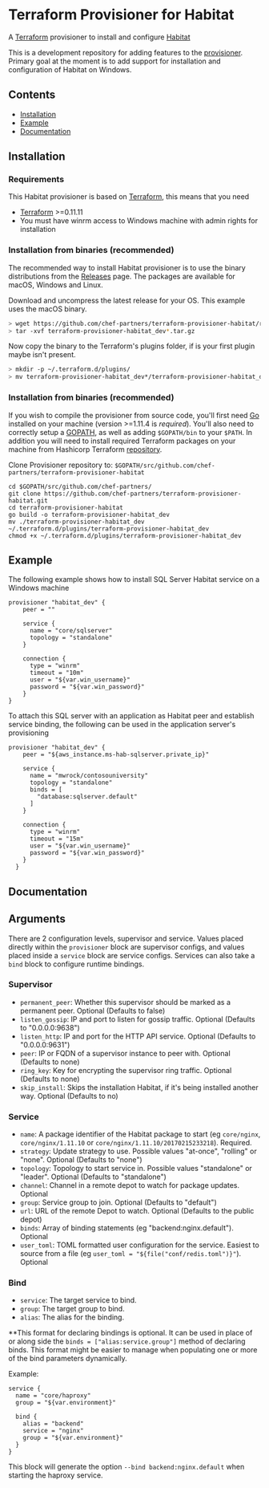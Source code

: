 
# Terraform Provisioner for Habitat
A [Terraform](https://terraform.io) provisioner to install and configure [Habitat](https://habitat.sh)

This is a development repository for adding features to the [provisioner](https://github.com/hashicorp/terraform/tree/master/builtin/provisioners/habitat). Primary goal at the moment is to add support for installation and configuration of Habitat on Windows.

Contents
--------

* [Installation](#installation)
* [Example](#example)
* [Documentation](#documentation)


Installation
------------

### Requirements

This Habitat provisioner is based on [Terraform](https://www.terraform.io), this means that you need


- [Terraform](https://www.terraform.io/downloads.html) >=0.11.11
- You must have winrm access to Windows machine with admin rights for installation

### Installation from binaries (recommended)

The recommended way to install Habitat provisioner is to use the binary distributions from the [Releases](https://github.com/chef-partners/terraform-provisioner-habitat/releases) page. The packages are available for macOS, Windows and Linux.

Download and uncompress the latest release for your OS. This example uses the macOS binary.

```sh
> wget https://github.com/chef-partners/terraform-provisioner-habitat/releases/download/0.1/terraform-provisioner-habitat_dev_v0.1_darwin_amd64.tar.gz
> tar -xvf terraform-provisioner-habitat_dev*.tar.gz
```

Now copy the binary to the Terraform's plugins folder, if is your first plugin maybe isn't present.

```sh
> mkdir -p ~/.terraform.d/plugins/
> mv terraform-provisioner-habitat_dev*/terraform-provisioner-habitat_dev* ~/.terraform.d/plugins/
```

### Installation from binaries (recommended)

If you wish to compile the provisioner from source code, you'll first need [Go](http://www.golang.org) installed on your machine (version >=1.11.4 is *required*). You'll also need to correctly setup a [GOPATH](http://golang.org/doc/code.html#GOPATH), as well as adding `$GOPATH/bin` to your `$PATH`. In addition you will need to install required Terraform packages on your machine from Hashicorp Terraform [repository](https://github.com/hashicorp/terraform).

Clone Provisioner repository to: `$GOPATH/src/github.com/chef-partners/terraform-provisioner-habitat`

```
cd $GOPATH/src/github.com/chef-partners/
git clone https://github.com/chef-partners/terraform-provisioner-habitat.git
cd terraform-provisioner-habitat
go build -o terraform-provisioner-habitat_dev
mv ./terraform-provisioner-habitat_dev ~/.terraform.d/plugins/terraform-provisioner-habitat_dev
chmod +x ~/.terraform.d/plugins/terraform-provisioner-habitat_dev
```


Example
--------
The following example shows how to install SQL Server Habitat service on a Windows machine

```
provisioner "habitat_dev" {
    peer = ""
    
    service {
      name = "core/sqlserver"
      topology = "standalone"
    }
    
    connection {
      type = "winrm"
      timeout = "10m"
      user = "${var.win_username}"
      password = "${var.win_password}"
    }
}
```

To attach this SQL server with an application as Habitat peer and establish service binding, the following can be used in the application server's provisioning

```
provisioner "habitat_dev" {
    peer = "${aws_instance.ms-hab-sqlserver.private_ip}"
    
    service {
      name = "mwrock/contosouniversity"
      topology = "standalone"
      binds = [
        "database:sqlserver.default"
      ]
    }

    connection {
      type = "winrm"
      timeout = "15m"
      user = "${var.win_username}"
      password = "${var.win_password}"
    }
  }
 ```

Documentation
--------
## Arguments
There are 2 configuration levels, supervisor and service.  Values placed directly within the `provisioner` block are supervisor configs, and values placed inside a `service` block are service configs.  Services can also take a `bind` block to configure runtime bindings.

### Supervisor
* `permanent_peer`: Whether this supervisor should be marked as a permanent peer. Optional (Defaults to false)
* `listen_gossip`: IP and port to listen for gossip traffic.  Optional (Defaults to "0.0.0.0:9638")
* `listen_http`: IP and port for the HTTP API service.  Optional (Defaults to "0.0.0.0:9631")
* `peer`: IP or FQDN of a supervisor instance to peer with.  Optional (Defaults to none)
* `ring_key`: Key for encrypting the supervisor ring traffic.  Optional (Defaults to none)
* `skip_install`: Skips the installation Habitat, if it's being installed another way.  Optional (Defaults to no)
### Service
* `name`: A package identifier of the Habitat package to start (eg `core/nginx`, `core/nginx/1.11.10` or `core/nginx/1.11.10/20170215233218`).  Required.
* `strategy`: Update strategy to use. Possible values "at-once", "rolling" or "none".  Optional (Defaults to "none")
* `topology`: Topology to start service in.  Possible values "standalone" or "leader".  Optional (Defaults to "standalone")
* `channel`: Channel in a remote depot to watch for package updates.  Optional
* `group`: Service group to join.  Optional (Defaults to "default")
* `url`: URL of the remote Depot to watch.  Optional (Defaults to the public depot)
* `binds`:  Array of binding statements (eg "backend:nginx.default").  Optional
* `user_toml`: TOML formatted user configuration for the service.  Easiest to source from a file (eg `user_toml = "${file("conf/redis.toml")}"`).  Optional

### Bind
* `service`: The target service to bind.
* `group`: The target group to bind.
* `alias`: The alias for the binding.

**This format for declaring bindings is optional.  It can be used in place of or along side the `binds = ["alias:service.group"]` method of declaring binds.  This format might be easier to manage when populating one or more of the bind parameters dynamically.

Example:
```
service {
  name = "core/haproxy"
  group = "${var.environment}"

  bind {
    alias = "backend"
    service = "nginx"
    group = "${var.environment}"
  }
}
```
This block will generate the option `--bind backend:nginx.default` when starting the haproxy service.


